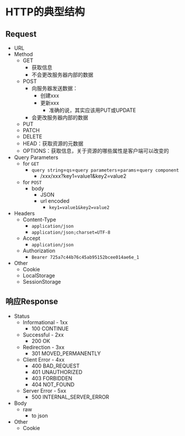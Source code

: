 # HTTP的典型结构



## Request
- URL
- Method
  - GET
    - 获取信息
    - 不会更改服务器内部的数据
  - POST
    - 向服务器发送数据：
      - 创建xxx
      - 更新xxx
        - 准确的说，其实应该用PUT或UPDATE
    - 会更改服务器内部的数据
  - PUT
  - PATCH
  - DELETE
  - HEAD：获取资源的元数据
  - OPTIONS：获取信息，关于资源的哪些属性是客户端可以改变的
- Query Parameters
  - for `GET`
    - `query string`=`qs`=`query parameters`=`params`=`query component`
      - /xxx/xxx?key1=value1&key2=value2
  - for `POST`
    - body
      - JSON
      - url encoded
        - `key1=value1&key2=value2`
- Headers
  - Content-Type
    - `application/json`
    - `application/json;charset=UTF-8`
  - Accept
    - `application/json`
  - Authorization
    - `Bearer 725a7c44b76c45ab95152bcee014ae6e_1`
- Other
  - Cookie
  - LocalStorage
  - SessionStorage

## 响应Response

- Status
    - Informational - 1xx
      - 100 CONTINUE
    - Successful - 2xx
      - 200 OK
    - Redirection - 3xx
      - 301 MOVED_PERMANENTLY
    - Client Error - 4xx
      - 400 BAD_REQUEST
      - 401 UNAUTHORIZED
      - 403 FORBIDDEN
      - 404 NOT_FOUND
    - Server Error - 5xx
      - 500 INTERNAL_SERVER_ERROR
- Body
  - raw
    - to json
- Other
  - Cookie



